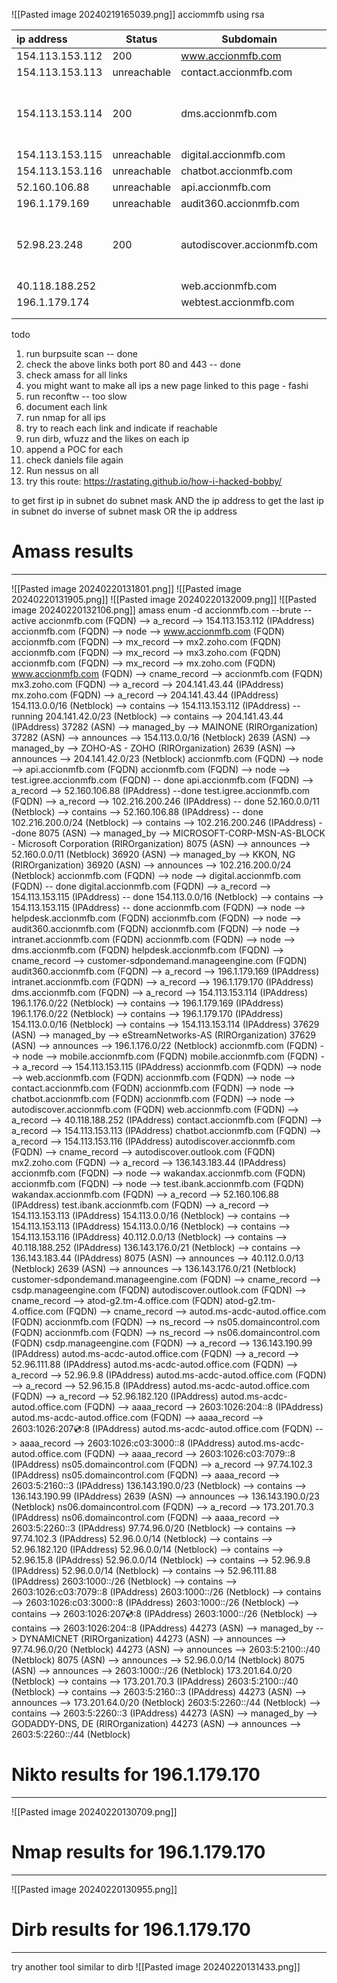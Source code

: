 ![[Pasted image 20240219165039.png]]
acciommfb using rsa

| ip address | Status | Subdomain | Extras |
| :--- | ---- | ---- | ---- |
| 154.113.153.112 | 200 | www.accionmfb.com |  |
| 154.113.153.113 | unreachable | contact.accionmfb.com |  |
| 154.113.153.114 | 200 | dms.accionmfb.com | Glassfish Server Open Source Edition. v5.1.0 (Outdated - 7.0.12) |
| 154.113.153.115 | unreachable | digital.accionmfb.com |  |
| 154.113.153.116 | unreachable | chatbot.accionmfb.com |  |
| 52.160.106.88 | unreachable | api.accionmfb.com |  |
| 196.1.179.169 | unreachable | audit360.accionmfb.com |  |
| 52.98.23.248 | 200 | autodiscover.accionmfb.com | autod.ms-acdc-autod.office.com (Outlook login page) |
| 40.118.188.252 |  | web.accionmfb.com |  |
| 196.1.179.174 |  | webtest.accionmfb.com |  |
|  |  |  |  |
|  |  |  |  |
todo 
1. run burpsuite scan -- done
2. check the above links both port 80 and 443 -- done
3. check amass for all links
4. you might want to make all ips a new page linked to this page - fashi
5. run reconftw -- too slow
6. document each link
7. run nmap for all ips
8. try to reach each link and indicate if reachable
9. run dirb, wfuzz and the likes on each ip
10. append a POC for each
11. check daniels file again
12. Run nessus on all 
13. try this route: https://rastating.github.io/how-i-hacked-bobby/

to get first ip in subnet do subnet mask AND the ip address
to get the last ip in subnet do inverse of subnet mask OR the ip address
# Amass results
---
![[Pasted image 20240220131801.png]]
![[Pasted image 20240220131905.png]]
![[Pasted image 20240220132009.png]]
![[Pasted image 20240220132106.png]]
amass enum -d accionmfb.com --brute --active
accionmfb.com (FQDN) --> a_record --> 154.113.153.112 (IPAddress)
accionmfb.com (FQDN) --> node --> www.accionmfb.com (FQDN)
accionmfb.com (FQDN) --> mx_record --> mx2.zoho.com (FQDN)
accionmfb.com (FQDN) --> mx_record --> mx3.zoho.com (FQDN)
accionmfb.com (FQDN) --> mx_record --> mx.zoho.com (FQDN)
www.accionmfb.com (FQDN) --> cname_record --> accionmfb.com (FQDN)
mx3.zoho.com (FQDN) --> a_record --> 204.141.43.44 (IPAddress)
mx.zoho.com (FQDN) --> a_record --> 204.141.43.44 (IPAddress)
154.113.0.0/16 (Netblock) --> contains --> 154.113.153.112 (IPAddress) --running
204.141.42.0/23 (Netblock) --> contains --> 204.141.43.44 (IPAddress)
37282 (ASN) --> managed_by --> MAINONE (RIROrganization)
37282 (ASN) --> announces --> 154.113.0.0/16 (Netblock)
2639 (ASN) --> managed_by --> ZOHO-AS - ZOHO (RIROrganization)
2639 (ASN) --> announces --> 204.141.42.0/23 (Netblock)
accionmfb.com (FQDN) --> node --> api.accionmfb.com (FQDN)
accionmfb.com (FQDN) --> node --> test.igree.accionmfb.com (FQDN) -- done 
api.accionmfb.com (FQDN) --> a_record --> 52.160.106.88 (IPAddress) --done
test.igree.accionmfb.com (FQDN) --> a_record --> 102.216.200.246 (IPAddress) -- done
52.160.0.0/11 (Netblock) --> contains --> 52.160.106.88 (IPAddress) -- done 
102.216.200.0/24 (Netblock) --> contains --> 102.216.200.246 (IPAddress) --done
8075 (ASN) --> managed_by --> MICROSOFT-CORP-MSN-AS-BLOCK - Microsoft Corporation (RIROrganization)
8075 (ASN) --> announces --> 52.160.0.0/11 (Netblock)
36920 (ASN) --> managed_by --> KKON, NG (RIROrganization)
36920 (ASN) --> announces --> 102.216.200.0/24 (Netblock)
accionmfb.com (FQDN) --> node --> digital.accionmfb.com (FQDN) -- done 
digital.accionmfb.com (FQDN) --> a_record --> 154.113.153.115 (IPAddress) -- done
154.113.0.0/16 (Netblock) --> contains --> 154.113.153.115 (IPAddress) -- done
accionmfb.com (FQDN) --> node --> helpdesk.accionmfb.com (FQDN)
accionmfb.com (FQDN) --> node --> audit360.accionmfb.com (FQDN)
accionmfb.com (FQDN) --> node --> intranet.accionmfb.com (FQDN)
accionmfb.com (FQDN) --> node --> dms.accionmfb.com (FQDN)
helpdesk.accionmfb.com (FQDN) --> cname_record --> customer-sdpondemand.manageengine.com (FQDN)
audit360.accionmfb.com (FQDN) --> a_record --> 196.1.179.169 (IPAddress)
intranet.accionmfb.com (FQDN) --> a_record --> 196.1.179.170 (IPAddress)
dms.accionmfb.com (FQDN) --> a_record --> 154.113.153.114 (IPAddress)
196.1.176.0/22 (Netblock) --> contains --> 196.1.179.169 (IPAddress)
196.1.176.0/22 (Netblock) --> contains --> 196.1.179.170 (IPAddress)
154.113.0.0/16 (Netblock) --> contains --> 154.113.153.114 (IPAddress)
37629 (ASN) --> managed_by --> eStreamNetworks-AS (RIROrganization)
37629 (ASN) --> announces --> 196.1.176.0/22 (Netblock)
accionmfb.com (FQDN) --> node --> mobile.accionmfb.com (FQDN)
mobile.accionmfb.com (FQDN) --> a_record --> 154.113.153.115 (IPAddress)
accionmfb.com (FQDN) --> node --> web.accionmfb.com (FQDN)
accionmfb.com (FQDN) --> node --> contact.accionmfb.com (FQDN)
accionmfb.com (FQDN) --> node --> chatbot.accionmfb.com (FQDN)
accionmfb.com (FQDN) --> node --> autodiscover.accionmfb.com (FQDN)
web.accionmfb.com (FQDN) --> a_record --> 40.118.188.252 (IPAddress)
contact.accionmfb.com (FQDN) --> a_record --> 154.113.153.113 (IPAddress)
chatbot.accionmfb.com (FQDN) --> a_record --> 154.113.153.116 (IPAddress)
autodiscover.accionmfb.com (FQDN) --> cname_record --> autodiscover.outlook.com (FQDN)
mx2.zoho.com (FQDN) --> a_record --> 136.143.183.44 (IPAddress)
accionmfb.com (FQDN) --> node --> wakandax.accionmfb.com (FQDN)
accionmfb.com (FQDN) --> node --> test.ibank.accionmfb.com (FQDN)
wakandax.accionmfb.com (FQDN) --> a_record --> 52.160.106.88 (IPAddress)
test.ibank.accionmfb.com (FQDN) --> a_record --> 154.113.153.113 (IPAddress)
154.113.0.0/16 (Netblock) --> contains --> 154.113.153.113 (IPAddress)
154.113.0.0/16 (Netblock) --> contains --> 154.113.153.116 (IPAddress)
40.112.0.0/13 (Netblock) --> contains --> 40.118.188.252 (IPAddress)
136.143.176.0/21 (Netblock) --> contains --> 136.143.183.44 (IPAddress)
8075 (ASN) --> announces --> 40.112.0.0/13 (Netblock)
2639 (ASN) --> announces --> 136.143.176.0/21 (Netblock)
customer-sdpondemand.manageengine.com (FQDN) --> cname_record --> csdp.manageengine.com (FQDN)
autodiscover.outlook.com (FQDN) --> cname_record --> atod-g2.tm-4.office.com (FQDN)
atod-g2.tm-4.office.com (FQDN) --> cname_record --> autod.ms-acdc-autod.office.com (FQDN)
accionmfb.com (FQDN) --> ns_record --> ns05.domaincontrol.com (FQDN)
accionmfb.com (FQDN) --> ns_record --> ns06.domaincontrol.com (FQDN)
csdp.manageengine.com (FQDN) --> a_record --> 136.143.190.99 (IPAddress)
autod.ms-acdc-autod.office.com (FQDN) --> a_record --> 52.96.111.88 (IPAddress)
autod.ms-acdc-autod.office.com (FQDN) --> a_record --> 52.96.9.8 (IPAddress)
autod.ms-acdc-autod.office.com (FQDN) --> a_record --> 52.96.15.8 (IPAddress)
autod.ms-acdc-autod.office.com (FQDN) --> a_record --> 52.96.182.120 (IPAddress)
autod.ms-acdc-autod.office.com (FQDN) --> aaaa_record --> 2603:1026:204::8 (IPAddress)
autod.ms-acdc-autod.office.com (FQDN) --> aaaa_record --> 2603:1026:207:cd::8 (IPAddress)
autod.ms-acdc-autod.office.com (FQDN) --> aaaa_record --> 2603:1026:c03:3000::8 (IPAddress)
autod.ms-acdc-autod.office.com (FQDN) --> aaaa_record --> 2603:1026:c03:7079::8 (IPAddress)
ns05.domaincontrol.com (FQDN) --> a_record --> 97.74.102.3 (IPAddress)
ns05.domaincontrol.com (FQDN) --> aaaa_record --> 2603:5:2160::3 (IPAddress)
136.143.190.0/23 (Netblock) --> contains --> 136.143.190.99 (IPAddress)
2639 (ASN) --> announces --> 136.143.190.0/23 (Netblock)
ns06.domaincontrol.com (FQDN) --> a_record --> 173.201.70.3 (IPAddress)
ns06.domaincontrol.com (FQDN) --> aaaa_record --> 2603:5:2260::3 (IPAddress)
97.74.96.0/20 (Netblock) --> contains --> 97.74.102.3 (IPAddress)
52.96.0.0/14 (Netblock) --> contains --> 52.96.182.120 (IPAddress)
52.96.0.0/14 (Netblock) --> contains --> 52.96.15.8 (IPAddress)
52.96.0.0/14 (Netblock) --> contains --> 52.96.9.8 (IPAddress)
52.96.0.0/14 (Netblock) --> contains --> 52.96.111.88 (IPAddress)
2603:1000::/26 (Netblock) --> contains --> 2603:1026:c03:7079::8 (IPAddress)
2603:1000::/26 (Netblock) --> contains --> 2603:1026:c03:3000::8 (IPAddress)
2603:1000::/26 (Netblock) --> contains --> 2603:1026:207:cd::8 (IPAddress)
2603:1000::/26 (Netblock) --> contains --> 2603:1026:204::8 (IPAddress)
44273 (ASN) --> managed_by --> DYNAMICNET (RIROrganization)
44273 (ASN) --> announces --> 97.74.96.0/20 (Netblock)
44273 (ASN) --> announces --> 2603:5:2100::/40 (Netblock)
8075 (ASN) --> announces --> 52.96.0.0/14 (Netblock)
8075 (ASN) --> announces --> 2603:1000::/26 (Netblock)
173.201.64.0/20 (Netblock) --> contains --> 173.201.70.3 (IPAddress)
2603:5:2100::/40 (Netblock) --> contains --> 2603:5:2160::3 (IPAddress)
44273 (ASN) --> announces --> 173.201.64.0/20 (Netblock)
2603:5:2260::/44 (Netblock) --> contains --> 2603:5:2260::3 (IPAddress)
44273 (ASN) --> managed_by --> GODADDY-DNS, DE (RIROrganization)
44273 (ASN) --> announces --> 2603:5:2260::/44 (Netblock)


# Nikto results for 196.1.179.170
---
![[Pasted image 20240220130709.png]]

# Nmap results for 196.1.179.170
---
![[Pasted image 20240220130955.png]]

# Dirb results for 196.1.179.170
---
try another tool similar to dirb
![[Pasted image 20240220131433.png]]